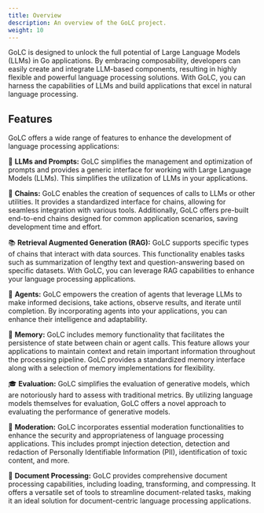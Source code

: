 ```yaml
---
title: Overview
description: An overview of the GoLC project.
weight: 10
---
```


GoLC is designed to unlock the full potential of Large Language Models (LLMs) in Go applications. By embracing composability, developers can easily create and integrate LLM-based components, resulting in highly flexible and powerful language processing solutions. With GoLC, you can harness the capabilities of LLMs and build applications that excel in natural language processing.

## Features
GoLC offers a wide range of features to enhance the development of language processing applications:

📃 **LLMs and Prompts:** GoLC simplifies the management and optimization of prompts and provides a generic interface for working with Large Language Models (LLMs). This simplifies the utilization of LLMs in your applications.

🔗 **Chains:** GoLC enables the creation of sequences of calls to LLMs or other utilities. It provides a standardized interface for chains, allowing for seamless integration with various tools. Additionally, GoLC offers pre-built end-to-end chains designed for common application scenarios, saving development time and effort.

📚 **Retrieval Augmented Generation (RAG):** GoLC supports specific types of chains that interact with data sources. This functionality enables tasks such as summarization of lengthy text and question-answering based on specific datasets. With GoLC, you can leverage RAG capabilities to enhance your language processing applications.

🤖 **Agents:** GoLC empowers the creation of agents that leverage LLMs to make informed decisions, take actions, observe results, and iterate until completion. By incorporating agents into your applications, you can enhance their intelligence and adaptability.

🧠 **Memory:** GoLC includes memory functionality that facilitates the persistence of state between chain or agent calls. This feature allows your applications to maintain context and retain important information throughout the processing pipeline. GoLC provides a standardized memory interface along with a selection of memory implementations for flexibility.

🎓 **Evaluation:** GoLC simplifies the evaluation of generative models, which are notoriously hard to assess with traditional metrics. By utilizing language models themselves for evaluation, GoLC offers a novel approach to evaluating the performance of generative models.

🚓 **Moderation:** GoLC incorporates essential moderation functionalities to enhance the security and appropriateness of language processing applications. This includes prompt injection detection, detection and redaction of Personally Identifiable Information (PII), identification of toxic content, and more.

📄 **Document Processing:** GoLC provides comprehensive document processing capabilities, including loading, transforming, and compressing. It offers a versatile set of tools to streamline document-related tasks, making it an ideal solution for document-centric language processing applications.
